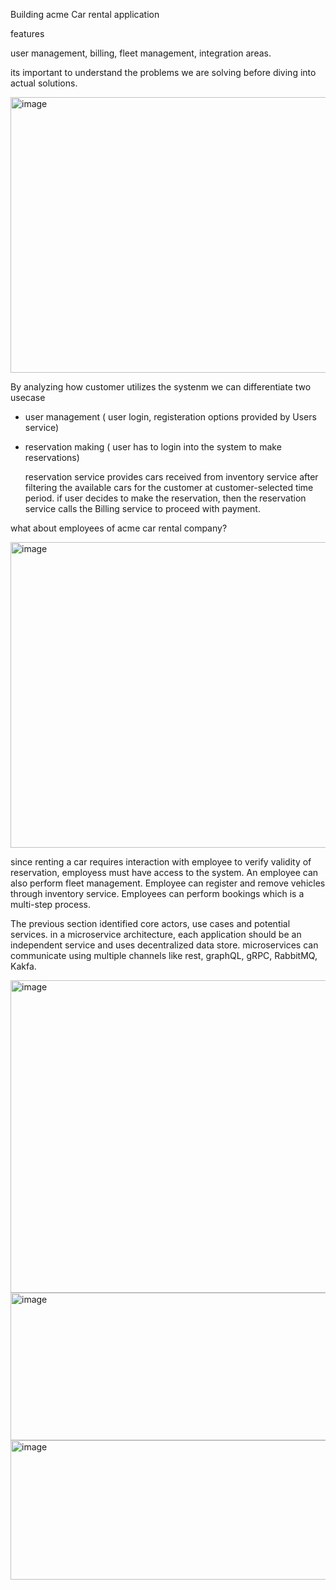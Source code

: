 

Building acme Car rental application

features

user management, billing, fleet management, integration areas. 

its important to understand the problems we are solving before diving into actual solutions. 

<img width="735" height="441" alt="image" src="https://github.com/user-attachments/assets/a6e41edd-838b-4107-bf19-11f88d131208" />

By analyzing how customer utilizes the systenm we can differentiate two usecase
- user management ( user login, registeration options provided by Users service)
- reservation making ( user has to login into the system to make reservations)

  reservation service provides cars received from inventory service after filtering the available cars for the customer at customer-selected time period.  if user decides to make the reservation, then the reservation service calls the Billing service to proceed with payment.

  
what about employees of acme car rental company?

<img width="657" height="489" alt="image" src="https://github.com/user-attachments/assets/07964c88-ae1c-4d0d-866a-e3ceec436935" />

since renting a car requires interaction with employee to verify validity of reservation, employess must have access to the system. An employee can also perform fleet management. Employee can register and remove vehicles through inventory service. Employees can perform bookings which is a multi-step process. 

The previous section identified core actors, use cases and potential services. in a microservice architecture, each application should be an independent service and uses decentralized data store. microservices can communicate using multiple channels like rest, graphQL, gRPC, RabbitMQ, Kakfa.

<img width="514" height="500" alt="image" src="https://github.com/user-attachments/assets/42c461a7-d11f-4fe1-b694-cebdeaa1b29a" />

<img width="757" height="236" alt="image" src="https://github.com/user-attachments/assets/4d50211e-230c-4423-92c9-b3289effc97b" />


<img width="786" height="223" alt="image" src="https://github.com/user-attachments/assets/d7c0455c-01e5-4a23-87e8-436df278b198" />


